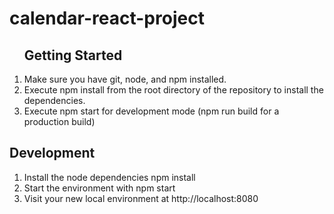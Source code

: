 # calendar-react-project

<ol>
<h2>Getting Started</h2>
<li>Make sure you have git, node, and npm installed.</li>
<li>Execute npm install from the root directory of the repository to install the dependencies.</li>
<li>Execute npm start for development mode (npm run build for a production build)</li>
</ol>

<h2>Development</h2>

<ol>
<li>Install the node dependencies npm install</li>
<li>Start the environment with npm start</li>
<li>Visit your new local environment at http://localhost:8080</li>
</ol>
